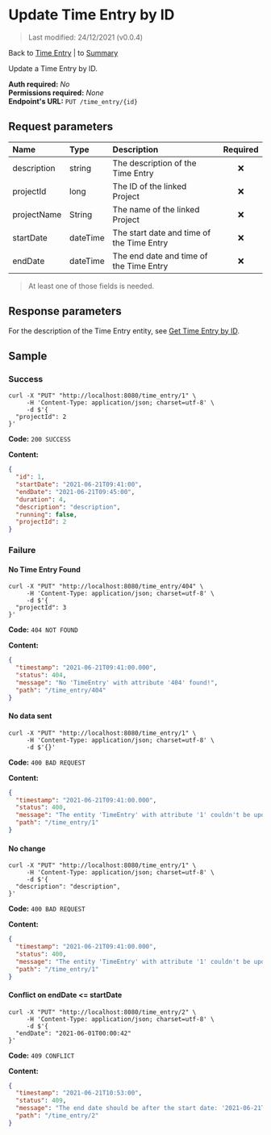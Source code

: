 # Update Time Entry by ID

> Last modified: 24/12/2021 (v0.0.4)

Back to [Time Entry](../Time%20Entry.md) | to [Summary](../../README.md)

Update a Time Entry by ID.

**Auth required:** _No_  
**Permissions required:** _None_  
**Endpoint's URL:** `PUT /time_entry/{id}`

## Request parameters

| Name        | Type     | Description                               | Required |
|:------------|:---------|:------------------------------------------|:--------:|
| description | string   | The description of the Time Entry         |    ❌     |
| projectId   | long     | The ID of the linked Project              |    ❌     |
| projectName | String   | The name of the linked Project            |    ❌     |
| startDate   | dateTime | The start date and time of the Time Entry |    ❌     |
| endDate     | dateTime | The end date and time of the Time Entry   |    ❌     |

> At least one of those fields is needed.

## Response parameters

For the description of the Time Entry entity, see [Get Time Entry by ID](Get-Time-Entry-by-ID.md).

## Sample

### Success

```shell
curl -X "PUT" "http://localhost:8080/time_entry/1" \
     -H 'Content-Type: application/json; charset=utf-8' \
     -d $'{
  "projectId": 2
}'
```

**Code:** `200 SUCCESS`

**Content:**

```json
{
  "id": 1,
  "startDate": "2021-06-21T09:41:00",
  "endDate": "2021-06-21T09:45:00",
  "duration": 4,
  "description": "description",
  "running": false,
  "projectId": 2
}
```

### Failure

#### No Time Entry Found

```shell
curl -X "PUT" "http://localhost:8080/time_entry/404" \
     -H 'Content-Type: application/json; charset=utf-8' \
     -d $'{
  "projectId": 3
}'
```

**Code:** `404 NOT FOUND`

**Content:**

```json
{
  "timestamp": "2021-06-21T09:41:00.000",
  "status": 404,
  "message": "No 'TimeEntry' with attribute '404' found!",
  "path": "/time_entry/404"
}
```

#### No data sent

```shell
curl -X "PUT" "http://localhost:8080/time_entry/1" \
     -H 'Content-Type: application/json; charset=utf-8' \
     -d $'{}'
```

**Code:** `400 BAD REQUEST`

**Content:**

```json
{
  "timestamp": "2021-06-21T09:41:00.000",
  "status": 400,
  "message": "The entity 'TimeEntry' with attribute '1' couldn't be updated! Nothing was sent in the body.",
  "path": "/time_entry/1"
}
```

#### No change

```shell
curl -X "PUT" "http://localhost:8080/time_entry/1" \
     -H 'Content-Type: application/json; charset=utf-8' \
     -d $'{
  "description": "description",
}'
```

**Code:** `400 BAD REQUEST`

**Content:**

```json
{
  "timestamp": "2021-06-21T09:41:00.000",
  "status": 400,
  "message": "The entity 'TimeEntry' with attribute '1' couldn't be updated! Please check the changes you've made.",
  "path": "/time_entry/1"
}
```

#### Conflict on endDate <= startDate

```shell
curl -X "PUT" "http://localhost:8080/time_entry/2" \
     -H 'Content-Type: application/json; charset=utf-8' \
     -d $'{
  "endDate": "2021-06-01T00:00:42"
}'
```

**Code:** `409 CONFLICT`

**Content:**

```json
{
  "timestamp": "2021-06-21T10:53:00",
  "status": 409,
  "message": "The end date should be after the start date: '2021-06-21T09:41:00' > '2021-06-01T00:00:42'!",
  "path": "/time_entry/2"
}
```
